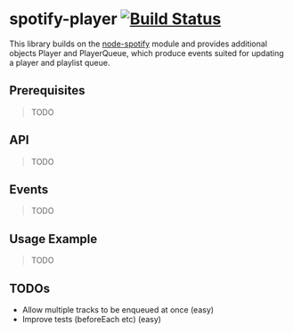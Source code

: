 # spotify-player [![Build Status](https://travis-ci.org/lozlow/spotify-player.svg)](https://travis-ci.org/lozlow/spotify-player)

This library builds on the [node-spotify](https://github.com/FrontierPsychiatrist/node-spotify) module and provides additional objects Player and PlayerQueue, which produce events suited for updating a player and playlist queue.

## Prerequisites
> TODO

## API
> TODO

## Events
> TODO

## Usage Example
> TODO

## TODOs

- Allow multiple tracks to be enqueued at once (easy)
- Improve tests (beforeEach etc) (easy)
